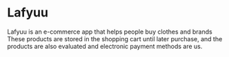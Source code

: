 # Lafyuu
Lafyuu is an e-commerce app that helps people buy clothes and brands These products are stored in the shopping cart  until later purchase, and the products are also evaluated and electronic payment methods are us.
